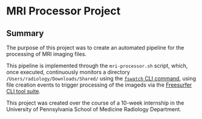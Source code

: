 # MRI Processor Project
## Summary
The purpose of this project was to create an automated pipeline for the processing of MRI imaging files.

This pipeline is implemented through the `mri-processor.sh` script, which, once executed, continuously monitors a directory `/Users/radiology/Downloads/Shared/` using the [`fswatch` CLI command](https://emcrisostomo.github.io/fswatch/), using file creation events to trigger processing of the imageds via the [Freesurfer CLI tool suite](https://surfer.nmr.mgh.harvard.edu/).

This project was created over the course of a 10-week internship in the University of Pennsylvania School of Medicine Radiology Department.